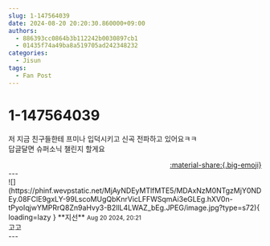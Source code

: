 ```yaml
---
slug: 1-147564039
date: 2024-08-20 20:20:30.860000+09:00
authors:
  - 886393cc0864b3b112242b0030897cb1
  - 01435f74a49ba8a519705ad242348232
categories:
  - Jisun
tags:
  - Fan Post
---
```


# 1-147564039

<div class="post-container" markdown="1">
<div class="content-container md-sidebar__scrollwrap" markdown="1">

저 지금 친구들한테 프미나 입덕시키고 신곡 전파하고 있어요ㅋㅋ<br>답글달면 슈퍼소닉 챌린지 할게요

</div>
</div>

<div style="text-align: right;" markdown="1">
<a href="https://weverse.io/fromis9/fanpost/1-147564039" style="text-align: right;">:material-share:{.big-emoji}</a>
</div>
---

<div class="comments-container md-sidebar__scrollwrap" markdown="1">
<div class="comment" markdown="1">
<div class='id-container' markdown="1">
![](https://phinf.wevpstatic.net/MjAyNDEyMTlfMTE5/MDAxNzM0NTgzMjY0NDEy.08FClE9gxLY-99LscoMUgQbKnrVicLFFWSqmAi3eGLEg.hXV0n-tPyoIqjwYMPRrQ8Zn9aHvy3-B2llL4LWAZ_bEg.JPEG/image.jpg?type=s72){ loading=lazy }
**<span class="artist">지선</span>** <small>Aug 20 2024, 20:21</small><br>
</div>
<div class='comment-body' markdown="1">
고고
</div>
</div>
</div>
---
